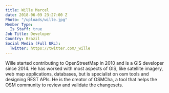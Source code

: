 ```yaml
---
title: Wille Marcel
date: 2018-06-09 23:27:00 Z
Photo: "/uploads/wille.jpg"
Member Type:
  Is Staff: true
Job Title: Developer
Country: Brazil
Social Media (Full URL):
  Twitter: https://twitter.com/_wille
---
```


Wille started contributing to OpenStreetMap in 2010 and is a GIS developer since 2014. He has worked with most aspects of GIS, like satellite imagery, web map applications, databases, but is specialist on osm tools and designing REST APIs. He is the creator of OSMCha, a tool that helps the OSM community to review and validate the changesets.
